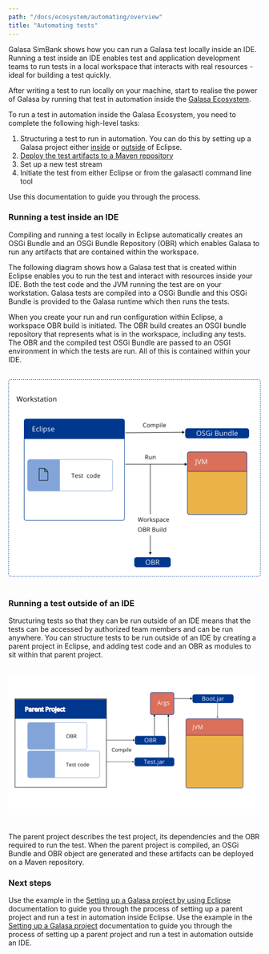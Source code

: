 ```yaml
---
path: "/docs/ecosystem/automating/overview"
title: "Automating tests"
---
```

Galasa SimBank shows how you can run a Galasa test locally inside an IDE. Running a test inside an IDE enables test and application development teams to run tests in a local workspace that interacts with real resources - ideal for building a test quickly.

After writing a test to run locally on your machine, start to realise the power of Galasa by running that test in automation inside the [Galasa Ecosystem](../ecosystem).

To run a test in automation inside the Galasa Ecosystem, you need to complete the following high-level tasks:

1. Structuring a test to run in automation. You can do this by setting up a Galasa project either [inside](running-automation) or [outside](docs/writing-own-tests/setting-up-galasa-project) of Eclipse.
2. [Deploy the test artifacts to a Maven repository](deploying-to-maven)
3. Set up a new test stream
4. Initiate the test from either Eclipse or from the galasactl command line tool

Use this documentation to guide you through the process.

### Running a test inside an IDE
Compiling and running a test locally in Eclipse automatically creates an OSGi Bundle and an OSGi Bundle Repository (OBR) which enables Galasa to run any artifacts that are contained within the workspace.

The following diagram shows how a Galasa test that is created within Eclipse enables you to run the test and interact with resources inside your IDE. Both the test code and the JVM running the test are on your workstation.  Galasa tests are compiled into a OSGi Bundle and this OSGi Bundle is provided to the Galasa runtime which then runs the tests.

When you create your run and run configuration within Eclipse, a workspace OBR build is initiated. The OBR build creates an OSGI bundle repository that represents what is in the workspace, including any tests. The OBR and the compiled test OSGi Bundle are passed to an OSGI environment in which the tests are run. All of this is contained within your IDE.<br><br>

![Inside an IDE:](insideide.svg)<br><br>

### Running a test outside of an IDE
Structuring tests so that they can be run outside of an IDE means that the tests can be accessed by authorized team members and can be run anywhere.
You can structure tests to be run outside of an IDE by creating a parent project in Eclipse, and adding test code and an OBR as modules to sit within that parent project.<br><br>

![Outside an IDE:](outide.svg)<br><br>

The parent project describes the test project, its dependencies and the OBR required to run the test. When the parent project is compiled, an OSGi Bundle and OBR object are generated and these artifacts can be deployed on a Maven repository.

### Next steps
Use the example in the [Setting up a Galasa project by using Eclipse](running-automation) documentation to guide you through the process of setting up a parent project and run a test in automation inside Eclipse.
Use the example in the [Setting up a Galasa project](docs/writing-own-tests/setting-up-galasa-project) documentation to guide you through the process of setting up a parent project and run a test in automation outside an IDE.

